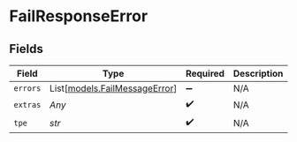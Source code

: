 # FailResponseError


## Fields

| Field                                                          | Type                                                           | Required                                                       | Description                                                    |
| -------------------------------------------------------------- | -------------------------------------------------------------- | -------------------------------------------------------------- | -------------------------------------------------------------- |
| `errors`                                                       | List[[models.FailMessageError](../models/failmessageerror.md)] | :heavy_minus_sign:                                             | N/A                                                            |
| `extras`                                                       | *Any*                                                          | :heavy_check_mark:                                             | N/A                                                            |
| `tpe`                                                          | *str*                                                          | :heavy_check_mark:                                             | N/A                                                            |
